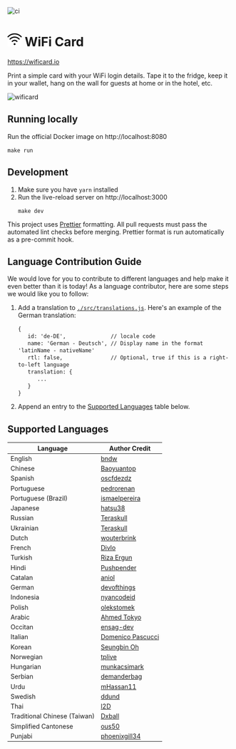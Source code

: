 ![ci](https://github.com/bndw/wifi-card/workflows/ci/badge.svg)

# <img width="32px" src="./public/images/wifi.png"> WiFi Card

https://wificard.io

Print a simple card with your WiFi login details. Tape it to the fridge, keep it in your wallet, hang on the wall for guests at home or in the hotel, etc.

![wificard](https://user-images.githubusercontent.com/48166553/129261875-169841ab-e997-4596-af7f-ada0f68cd230.gif)

## Running locally

Run the official Docker image on http://localhost:8080

```
make run
```

## Development

1. Make sure you have `yarn` installed
2. Run the live-reload server on http://localhost:3000
   ```
   make dev
   ```

This project uses [Prettier](https://prettier.io/) formatting. All pull requests must pass the automated lint checks before merging. Prettier format is run automatically as a pre-commit hook.

## Language Contribution Guide

We would love for you to contribute to different languages and help make it even better than it is today! As a language contributor, here are some steps we would like you to follow:

1. Add a translation to [`./src/translations.js`](./src/translations.js). Here's an example of the German translation:

   ```
   {
      id: 'de-DE',              // locale code
      name: 'German - Deutsch', // Display name in the format 'latinName - nativeName'
      rtl: false,               // Optional, true if this is a right-to-left language
      translation: {
         ...
      }
   }
   ```

2. Append an entry to the [Supported Languages](#supported-languages) table below.

## Supported Languages

| Language            | Author Credit                                     |
| ------------------- | ------------------------------------------------- |
| English             | [bndw](https://github.com/bndw)                   |
| Chinese             | [Baoyuantop](https://github.com/Baoyuantop)       |
| Spanish             | [oscfdezdz](https://github.com/oscfdezdz)         |
| Portuguese          | [pedrorenan](https://github.com/pedrorenan)       |
| Portuguese (Brazil) | [ismaelpereira](https://github.com/ismaelpereira) |
| Japanese            | [hatsu38](https://github.com/hatsu38)             |
| Russian             | [Teraskull](https://github.com/Teraskull)         |
| Ukrainian           | [Teraskull](https://github.com/Teraskull)         |
| Dutch               | [wouterbrink](https://github.com/wouterbrink)     |
| French              | [Divlo](https://github.com/Divlo)                 |
| Turkish             | [Riza Ergun](https://github.com/rizaergun)        |
| Hindi               | [Pushpender](https://github.com/PushpenderSaini0) |
| Catalan             | [aniol](https://github.com/aniol)                 |
| German              | [devofthings](https://github.com/devofthings)     |
| Indonesia           | [nyancodeid](https://github.com/nyancodeid)       |
| Polish              | [olekstomek](https://github.com/olekstomek)       |
| Arabic              | [Ahmed Tokyo](https://github.com/a-tokyo)         |
| Occitan             | [ensag-dev](https://github.com/ensag-dev)         |
| Italian             | [Domenico Pascucci](https://github.com/pasmimmo)  |
| Korean              | [Seungbin Oh](https://github.com/sboh1214)        |
| Norwegian           | [tplive](https://github.com/tplive)               |
| Hungarian           | [munkacsimark](https://github.com/munkacsimark)   |
| Serbian             | [demanderbag](https://github.com/demanderbag)     |
| Urdu                | [mHassan11](https://github.com/mHassan11)         |
| Swedish             | [ddund](https://github.com/ddund)                 |
| Thai                | [l2D](https://github.com/l2D)                     |
| Traditional Chinese (Taiwan) | [Dxball](https://github.com/dxball)      |
|Simplified Cantonese |[ous50](https://github.com/ous50)                  |
|Punjabi              |[phoenixgill34](https://github.com/phoenixgill34/) |
